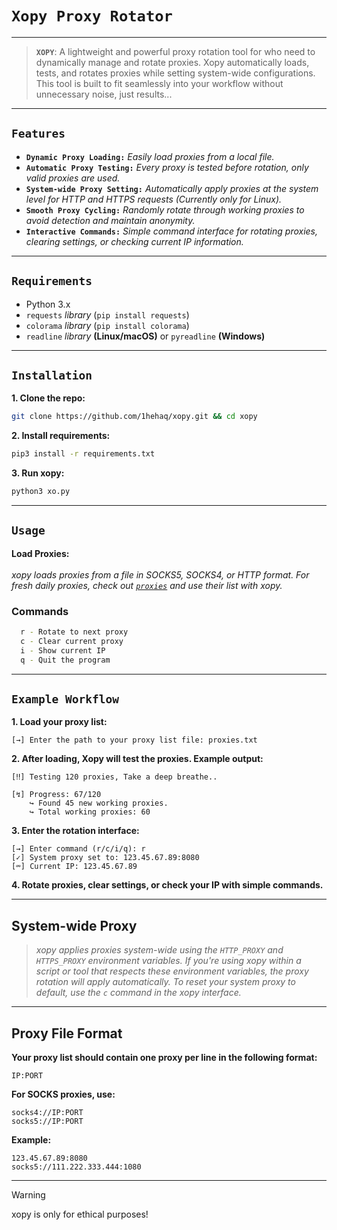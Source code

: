 # `Xopy Proxy Rotator`
---
> **`XOPY`**: A lightweight and powerful proxy rotation tool for who need to dynamically manage and rotate proxies.
> Xopy automatically loads, tests, and rotates proxies while setting system-wide configurations. This tool is built to fit seamlessly into your workflow without unnecessary noise, just results...

---

## `Features`
- **```Dynamic Proxy Loading:```** _Easily load proxies from a local file._
- **```Automatic Proxy Testing:```** _Every proxy is tested before rotation, only valid proxies are used._
- **```System-wide Proxy Setting:```** _Automatically apply proxies at the system level for HTTP and HTTPS requests (Currently only for Linux)._
- **```Smooth Proxy Cycling:```** _Randomly rotate through working proxies to avoid detection and maintain anonymity._
- **```Interactive Commands:```** _Simple command interface for rotating proxies, clearing settings, or checking current IP information._

---

## `Requirements`
- Python 3.x
- `requests` _library_ (`pip install requests`)
- `colorama` _library_ (`pip install colorama`)
- `readline` _library_ **(Linux/macOS)** or `pyreadline` **(Windows)**

---

## `Installation`

**1. Clone the repo:**
   ```bash
   git clone https://github.com/1hehaq/xopy.git && cd xopy
   ```

**2. Install requirements:**
   ```bash
   pip3 install -r requirements.txt
   ```
**3. Run xopy:**
  ```bash
  python3 xo.py
  ```

---

## `Usage`

**Load Proxies:**
<br>
<br>
_xopy loads proxies from a file in SOCKS5, SOCKS4, or HTTP format. For fresh daily proxies, check out [`proxies`](https://github.com/TheSpeedX/PROXY-List) and use their list with xopy._

### Commands
```bash
  r - Rotate to next proxy
  c - Clear current proxy
  i - Show current IP
  q - Quit the program
```

---

## `Example Workflow`

**1. Load your proxy list:**
   ```
   [→] Enter the path to your proxy list file: proxies.txt
   ```

**2. After loading, Xopy will test the proxies. Example output:**
   ```
   [‼] Testing 120 proxies, Take a deep breathe..

   [↯] Progress: 67/120
       ↪ Found 45 new working proxies.
       ↪ Total working proxies: 60
   ```

**3. Enter the rotation interface:**
   ```
   [→] Enter command (r/c/i/q): r
   [✓] System proxy set to: 123.45.67.89:8080
   [⏔] Current IP: 123.45.67.89
   ```

**4. Rotate proxies, clear settings, or check your IP with simple commands.**

---

## System-wide Proxy
> _xopy applies proxies system-wide using the `HTTP_PROXY` and `HTTPS_PROXY` environment variables. If you're using xopy within a script or tool that respects these environment variables, the proxy rotation will apply automatically.
To reset your system proxy to default, use the `c` command in the xopy interface._

---

## Proxy File Format
**Your proxy list should contain one proxy per line in the following format:**
```
IP:PORT
```
**For SOCKS proxies, use:**
```
socks4://IP:PORT
socks5://IP:PORT
```

**Example:**
```
123.45.67.89:8080
socks5://111.222.333.444:1080
```

----

> [!WARNING]  
> xopy is only for ethical purposes!
